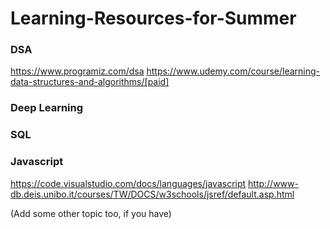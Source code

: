 # Learning-Resources-for-Summer



### DSA
  https://www.programiz.com/dsa
  https://www.udemy.com/course/learning-data-structures-and-algorithms/[paid]

### Deep Learning

### SQL

### Javascript
  https://code.visualstudio.com/docs/languages/javascript
  http://www-db.deis.unibo.it/courses/TW/DOCS/w3schools/jsref/default.asp.html

(Add some other topic too, if you have)
